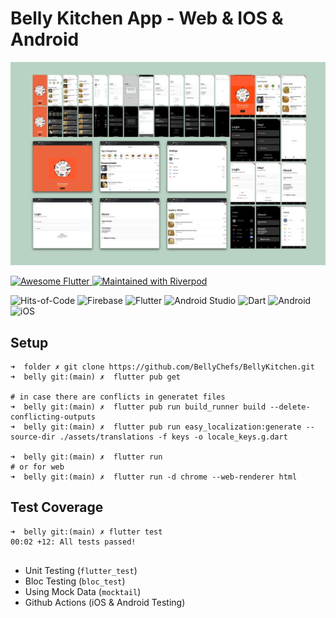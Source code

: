 # Belly Kitchen App - Web & IOS & Android

<p align="center"><img src="https://github.com/BellyChefs/BellyKitchen/blob/main/shots.jpeg" alt="General image"></p>


   <a href="https://twitter.com/flutterfiredev">
    <img src="https://img.shields.io/badge/awesome-Flutter-1da1f2.svg?style=plastic" alt="Awesome Flutter" />
  </a>
  <a href="https://github.com/felangel/bloc">
    <img src="https://img.shields.io/badge/maintained%20with-Riverpod-f700ff.svg?style=plastic" alt="Maintained with Riverpod" />
  </a>
  
![Hits-of-Code](https://hitsofcode.com/github/BellyChefs/BellyKitchen?branch=main)
![Firebase](https://img.shields.io/badge/Firebase-039BE5?style=for-the-badge&logo=Firebase&logoColor=white)
![Flutter](https://img.shields.io/badge/Flutter-%2302569B.svg?style=for-the-badge&logo=Flutter&logoColor=white)
![Android Studio](https://img.shields.io/badge/Android%20Studio-3DDC84.svg?style=for-the-badge&logo=android-studio&logoColor=white)
![Dart](https://img.shields.io/badge/dart-%230175C2.svg?style=for-the-badge&logo=dart&logoColor=white)
![Android](https://img.shields.io/badge/Android-3DDC84?style=for-the-badge&logo=android&logoColor=white)
![iOS](https://img.shields.io/badge/iOS-000000?style=for-the-badge&logo=ios&logoColor=white)

## Setup 
```@bash
➜  folder ✗ git clone https://github.com/BellyChefs/BellyKitchen.git
➜  belly git:(main) ✗  flutter pub get

# in case there are conflicts in generatet files
➜  belly git:(main) ✗  flutter pub run build_runner build --delete-conflicting-outputs
➜  belly git:(main) ✗  flutter pub run easy_localization:generate --source-dir ./assets/translations -f keys -o locale_keys.g.dart

➜  belly git:(main) ✗  flutter run
# or for web
➜  belly git:(main) ✗  flutter run -d chrome --web-renderer html  
```
## Test Coverage
```
➜  belly git:(main) ✗ flutter test                   
00:02 +12: All tests passed! 
       
```
- Unit Testing (`flutter_test`)
- Bloc Testing (`bloc_test`)
- Using Mock Data (`mocktail`)
- Github Actions (iOS & Android Testing)


